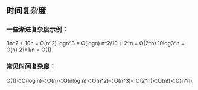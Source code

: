 ## 时间复杂度

### 一些渐进复杂度示例：

3n^2 + 10n = O(n^2)
logn^3 = O(logn)
n^2/10 + 2^n = O(2^n)
10log3^n = O(n)
21+1/n = O(1)

### 常见时间复杂度：

O(1)＜O(log n)＜O(n)＜O(nlog n)＜O(n^2)＜O(n^3)< O(2^n)＜O(n!)＜O(n^n)
